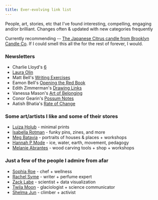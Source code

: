 ```yaml
---
title: Ever-evolving link list
---
```


People, art, stories, etc that I've found interesting, compelling, engaging and/or brilliant. Changes often & updated with new categories frequently

Currently recommending -- [The Japanese Citrus candle from Brooklyn Candle Co](https://brooklyncandlestudio.com/collections/bestsellers/products/japanese-citrus-minimalist-candle). If I could smell this all the for the rest of forever, I would.

### Newsletters

+ Charlie Lloyd's [6](https://tinyletter.com/vruba)
+ [Laura Olin](https://tumblr.us12.list-manage.com/subscribe?u=8014320de9941eaab79e8a1ce&id=a6274aff24)
+ Matt Bell's [Writing Exercises](https://mattbell.substack.com/)
+ Eamon Bell's [Opening the Red Book](https://tinyletter.com/redbook)
+ Edith Zimmerman's [Drawing Links](https://drawinglinks.substack.com/)
+ Vanessa Mason's [Art of Belonging](https://belonging.substack.com/)
+ Conor Gearin's [Possum Notes](https://possumnotes.substack.com/)
+ Aatish Bhatia's [Rate of Change](https://rateofchange.substack.com/)

### Some art/artists I like and some of their stores

+ [Luiza Holub](https://www.instagram.com/luizaholub/) - minimal prints
+ [Isabella Rotman](https://www.isabellarotman.com/store) - funky pins, zines, and more
+ [Meg Batavia](https://www.lettersaligned.com/) - portraits of houses & places + workshops
+ [Hannah P Mode](http://www.hannahpmode.com/) - ice, water, earth, movement, pedagogy
+ [Melanie Abrantes](http://www.melanieabrantes.com/) - wood carving tools + shop + workshops

### Just a few of the people I admire from afar

+ [Sophia Roe](https://www.instagram.com/sophia_roe/) - chef + wellness
+ [Rachel Syme](https://twitter.com/rachsyme) - writer + perfume expert
+ [Zack Labe](https://twitter.com/ZLabe) - scientist + data visualization
+ [Twila Moon](https://twitter.com/twilamoon) - glaciologist + science communicator
+ [Shelma Jun](https://www.instagram.com/shelmatic/) - climber + activist


[//]: # (Resources on climate change)
[//]: # (Software and hardware I regularly use)
[//]: # (Recent articles or blogs of interest I've come across)
[//]: # (Book recommendations)



